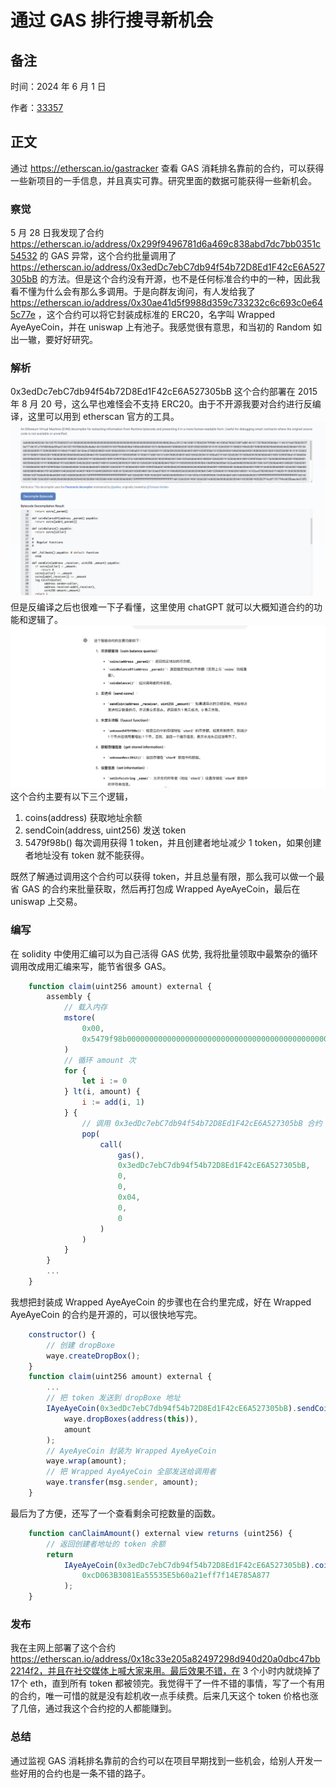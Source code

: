 # 通过 GAS 排行搜寻新机会

## 备注

时间：2024 年 6 月 1 日

作者：[33357](https://github.com/33357)

## 正文

通过 https://etherscan.io/gastracker 查看 GAS 消耗排名靠前的合约，可以获得一些新项目的一手信息，并且真实可靠。研究里面的数据可能获得一些新机会。

### 察觉

5 月 28 日我发现了合约 https://etherscan.io/address/0x299f9496781d6a469c838abd7dc7bb0351c54532 的 GAS 异常，这个合约批量调用了 https://etherscan.io/address/0x3edDc7ebC7db94f54b72D8Ed1F42cE6A527305bB 的方法。但是这个合约没有开源，也不是任何标准合约中的一种，因此我看不懂为什么会有那么多调用。于是向群友询问，有人发给我了 https://etherscan.io/address/0x30ae41d5f9988d359c733232c6c693c0e645c77e ，这个合约可以将它封装成标准的 ERC20，名字叫 Wrapped AyeAyeCoin，并在 uniswap 上有池子。我感觉很有意思，和当初的 Random 如出一辙，要好好研究。

### 解析

0x3edDc7ebC7db94f54b72D8Ed1F42cE6A527305bB 这个合约部署在 2015 年 8 月 20 号，这么早也难怪会不支持 ERC20。由于不开源我要对合约进行反编译，这里可以用到 etherscan 官方的工具。
![GasSearch1](./photo/GasSearch1.png)
但是反编译之后也很难一下子看懂，这里使用 chatGPT 就可以大概知道合约的功能和逻辑了。
![GasSearch2](./photo/GasSearch2.jpg)
这个合约主要有以下三个逻辑，
1. coins(address) 获取地址余额
2. sendCoin(address, uint256) 发送 token
3. 5479f98b() 每次调用获得 1 token，并且创建者地址减少 1 token，如果创建者地址没有 token 就不能获得。

既然了解通过调用这个合约可以获得 token，并且总量有限，那么我可以做一个最省 GAS 的合约来批量获取，然后再打包成 Wrapped AyeAyeCoin，最后在 uniswap 上交易。

### 编写

在 solidity 中使用汇编可以为自己活得 GAS 优势, 我将批量领取中最繁杂的循环调用改成用汇编来写，能节省很多 GAS。

```javascript
    function claim(uint256 amount) external {
        assembly {
            // 载入内存
            mstore(
                0x00,
                0x5479f98b00000000000000000000000000000000000000000000000000000000
            )
            // 循环 amount 次
            for {
                let i := 0
            } lt(i, amount) {
                i := add(i, 1)
            } {
                // 调用 0x3edDc7ebC7db94f54b72D8Ed1F42cE6A527305bB 合约
                pop(
                    call(
                        gas(),
                        0x3edDc7ebC7db94f54b72D8Ed1F42cE6A527305bB,
                        0,
                        0,
                        0x04,
                        0,
                        0
                    )
                )
            }
        }
        ...
    }
```

我想把封装成 Wrapped AyeAyeCoin 的步骤也在合约里完成，好在 Wrapped AyeAyeCoin 的合约是开源的，可以很快地写完。

```javascript
    constructor() {
        // 创建 dropBoxe
        waye.createDropBox();
    }
    function claim(uint256 amount) external {
        ...
        // 把 token 发送到 dropBoxe 地址
        IAyeAyeCoin(0x3edDc7ebC7db94f54b72D8Ed1F42cE6A527305bB).sendCoin(
            waye.dropBoxes(address(this)),
            amount
        );
        // AyeAyeCoin 封装为 Wrapped AyeAyeCoin
        waye.wrap(amount);
        // 把 Wrapped AyeAyeCoin 全部发送给调用者
        waye.transfer(msg.sender, amount);
    }
```

最后为了方便，还写了一个查看剩余可挖数量的函数。

```javascript
    function canClaimAmount() external view returns (uint256) {
        // 返回创建者地址的 token 余额
        return
            IAyeAyeCoin(0x3edDc7ebC7db94f54b72D8Ed1F42cE6A527305bB).coins(
                0xcD063B3081Ea55535E5b60a21eff7f14E785A877
            );
    }
```

### 发布

我在主网上部署了这个合约 https://etherscan.io/address/0x18c33e205a82497298d940d20a0dbc47bb2214f2，并且在社交媒体上喊大家来用。最后效果不错，在 3 个小时内就烧掉了 17个 eth，直到所有 token 都被领完。我觉得干了一件不错的事情，写了一个有用的合约，唯一可惜的就是没有趁机收一点手续费。后来几天这个 token 价格也涨了几倍，通过我这个合约挖的人都能赚到。

### 总结

通过监视 GAS 消耗排名靠前的合约可以在项目早期找到一些机会，给别人开发一些好用的合约也是一条不错的路子。
